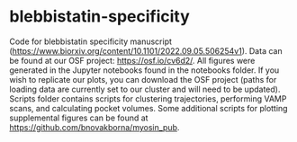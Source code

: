 # blebbistatin-specificity
Code for blebbistatin specificity manuscript (https://www.biorxiv.org/content/10.1101/2022.09.05.506254v1). Data can be found at our OSF project: https://osf.io/cv6d2/. All figures were generated in the Jupyter notebooks found in the notebooks folder. If you wish to replicate our plots, you can download the OSF project (paths for loading data are currently set to our cluster and will need to be updated). Scripts folder contains scripts for clustering trajectories, performing VAMP scans, and calculating pocket volumes. Some additional scripts for plotting supplemental figures can be found at https://github.com/bnovakborna/myosin_pub. 
